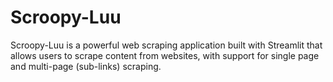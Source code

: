 # Scroopy-Luu
Scroopy-Luu is a powerful web scraping application built with Streamlit that allows users to scrape content from websites, with support for single page and multi-page (sub-links) scraping.
